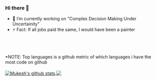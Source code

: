 ### Hi there 👋

- 🔭 I’m currently working on "Complex Decision Making Under Uncertainity"
- ⚡ Fact: If all jobs paid the same, I would have been a painter



</br>
</br>
</br>
*NOTE: Top languages is a github metric of which languages i have the most code on github
</br>
</br>


<a href="https://github.com/muksmuks/github-readme-stats">
  <img align="center" src="https://github-readme-stats.vercel.app/api?username=muksmuks&show_icons=true&include_all_commits=true&theme=radical" alt="Mukesh's github stats" />
</a>
<a href="https://github.com/muksmuks/github-readme-stats">
  <img align="center" src="https://github-readme-stats.vercel.app/api/top-langs/?username=muksmuks&layout=compact&theme=radical" />
</a>

